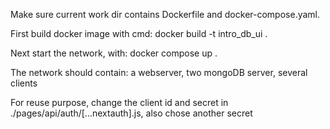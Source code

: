 Make sure current work dir contains Dockerfile and docker-compose.yaml.

First build docker image with cmd: 
docker build -t intro_db_ui .

Next start the network, with:
docker compose up .

The network should contain: a webserver, two mongoDB server, several clients

For reuse purpose, change the client id and secret in ./pages/api/auth/[...nextauth].js, also chose another secret